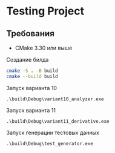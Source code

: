 # Testing Project


## Требования

- CMake 3.30 или выше

Создание билда
```bash
cmake -S . -B build 
cmake --build build
```

Запуск варианта 10
```shell
.\build\Debug\variant10_analyzer.exe
```

Запуск варианта 11
```shell
.\build\Debug\variant11_derivative.exe
```

Запуск генерации тестовых данных
```shell
.\build\Debug\test_generator.exe
```